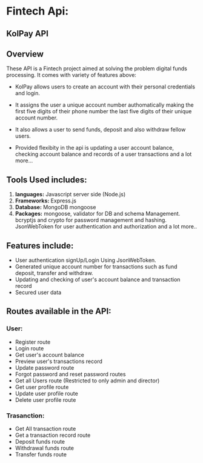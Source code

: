 # Fintech Api:

## KolPay API

## Overview

 These API is a Fintech project aimed at solving the problem digital funds processing. It comes with variety of features above:

 - KolPay allows users to create an account with their personal credentials and login. 

 - It assigns the user a unique account number authomatically making the first five digits of their phone number the last five digits of their unique account number. 

 - It also allows a user to send funds, deposit and also withdraw fellow users. 

 - Provided flexibity in the api is updating a user account balance, checking account balance and records of a user transactions and a lot more...

 

## Tools Used includes: 
  1. **languages:** Javascript server side (Node.js)
  2. **Frameworks:** Express.js
  3. **Database:** MongoDB mongoose
  3. **Packages:** mongoose, validator for DB and schema Management. bcryptjs and crypto for password management and hashing. JsonWebToken for user authentication and authorization and a lot more..

## Features include:
  - User  authentication signUp/Login Using JsonWebToken.
  - Generated unique account number for transactions such as fund deposit, transfer and withdraw.
  - Updating and checking of user's account balance and transaction record
  - Secured user data


## Routes available in the API:
### User:
  - Register route
  - Login route
  - Get user's account balance
  - Preview user's transactions record
  - Update password route
  - Forgot password and reset password routes
  - Get all Users route (Restricted to only admin and director)
  - Get user profile route
  - Update user profile route
  - Delete user profile route

### Trasanction:
  - Get All transaction route
  - Get a transaction record route
  - Deposit funds route
  - Withdrawal funds route
  - Transfer funds route
 
